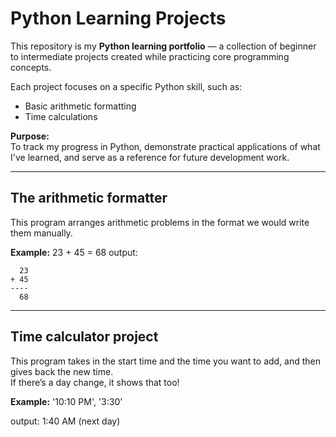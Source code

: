 # Python Learning Projects

This repository is my **Python learning portfolio** — a collection of beginner to intermediate projects created while practicing core programming concepts.

Each project focuses on a specific Python skill, such as:
- Basic arithmetic formatting
- Time calculations
<!-- Data Cleaning & Analysis
- Web Scraping Automation
- Text Processing with NLP -->


**Purpose:**  
To track my progress in Python, demonstrate practical applications of what I've learned, and serve as a reference for future development work.

---


## The arithmetic formatter
This program arranges arithmetic problems in the format we would write them manually.

**Example:**
23 + 45 = 68
output:
```
  23
+ 45
----
  68
```
---
## Time calculator project
This program takes in the start time and the time you want to add, and then gives back the new time.  
If there’s a day change, it shows that too!

**Example:**
'10:10 PM', '3:30'

output: 1:40 AM (next day)


<!-- Data Cleaning & Analysis
Processed and cleaned raw datasets using Pandas and NumPy.
Generated descriptive statistics and visual insights using Matplotlib and Seaborn.


- Web Scraping Automation
Built Python scripts with Requests and BeautifulSoup to extract product data from e-commerce sites.
Used Regex for text parsing and data formatting before exporting to CSV.

- Text Processing with NLP
Applied NLTK and spaCy for tokenization, lemmatization, and sentiment analysis on textual datasets.
Automated preprocessing steps to improve efficiency of text analysis workflows. -->

